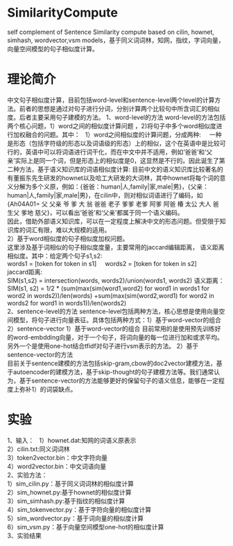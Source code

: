 # SimilarityCompute
self complement of Sentence Similarity compute based on cilin, hownet, simhash, wordvector,vsm models，基于同义词词林，知网，指纹，字词向量，向量空间模型的句子相似度计算。
# 理论简介
中文句子相似度计算，目前包括word-level和sentence-level两个level的计算方法。前者的思想是通过对句子进行分词，分别计算两个比较句中所含词汇的相似度。后者主要采用句子建模的方法。 
1、word-level的方法
word-level的方法包括两个核心问题，1）word之间的相似度计算问题 ，2)将句子中多个word相似度进行加权融合的问题。其中：  
1）word之间相似度的计算问题，分成两种:    
一种是形态（包括字符级的形态以及词语级的形态）上的相似，这个在英语中是比较可行的，英语中可以将词语进行词干化，而在中文中并不适用，例如‘爸爸’和‘父亲’实际上是同一个词，但是形态上的相似度是0，这显然是不行的。因此诞生了第二种方法，基于语义知识库的词语相似度计算:
目前中文的语义知识库比较著名的有董振东先生研发的hownet以及哈工大研发的大词林，其中hownet将每个词的意义分解为多个义原，例如：{爸爸：human|人,family|家,male|男}，{父亲：human|人,family|家,male|男}，在cilin中，则对相似词语进行了编码，如 {Ah04A01= 父 父亲 爷 爹 大 翁 爸爸 老子 爹爹 老爹 阿爹 阿爸 椿 太公 大人 爸 生父 爹地 慈父}，可以看出‘爸爸’和‘父亲’都属于同一个语义编码。   
因此，借助外部语义知识库，可以在一定程度上解决中文的形态问题。但受限于知识库的词汇有限，难以大规模的适用。  
2）基于word相似度的句子相似度加权问题。  
这里涉及基于词相似的句子相似度度量，主要常用的jaccard编辑距离， 语义距离相似度。其中：给定两个句子s1,s2:  
words1 = [token for token in s1]      
words2 = [token for token in s2]  
jaccard距离:    
SIM(s1,s2) = intersection(words, words2)/union(words1, words2)
语义距离：  
SIM(s1, s2) = 1/2 * (sum(max(sim(word1,word2) for word1 in words1 for word2 in words2))/len(words) +sum(max(sim(word2,word1) for word2 in words2 for word1 in words1))/len(words2)  
2、sentence-level的方法
sentence-level包括两种方法，核心思想是使用向量空间模型，将句子进行向量表征。具体包括两种方式：1）基于word-vector的组合 2）sentence-vector
1）基于word-vector的组合
目前常用的是使用预先训练好的word-embdding向量，对于一个句子，将词向量的每一位进行加和或求平均。另外一个是使用one-hot结合tfidf对句子进行vsm表示的方法。
2）基于sentence-vector的方法  
目前关于sentence建模的方法包括skip-gram,cbow的doc2vector建模方法，基于autoencoder的建模方法，基于skip-thought的句子建模方法等。我们通常认为，基于sentence-vector的方法能够更好的保留句子的语义信息，能够在一定程度上弥补1）的词袋缺点。  
# 实验
1、输入：   
1）hownet.dat:知网的词语义原表示  
2）cilin.txt:同义词词林  
3）token2vector.bin：中文字符向量  
4）word2vector.bin：中文词语向量  
2、实验方法：  
1）sim_cilin.py：基于同义词词林的相似度计算  
2）sim_hownet.py:基于hownet的相似度计算  
3）sim_simhash.py:基于指纹的相似度计算   
4）sim_tokenvector.py：基于字符向量的相似度计算  
5）sim_wordvector.py：基于词向量的相似度计算  
6）sim_vsm.py：基于向量空间模型one-hot的相似度计算  
3、实验结果  

